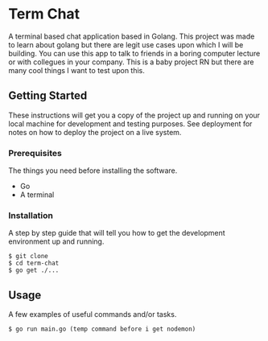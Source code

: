 # Term Chat

A terminal based chat application based in Golang. This project was made to learn about golang but there are legit use cases upon which I will be building. You can use this app to talk to friends in a boring computer lecture or with collegues in your company. This is a baby project RN but there are many cool things I want to test upon this.

## Getting Started

These instructions will get you a copy of the project up and running on your local machine for development and testing purposes. See deployment for notes on how to deploy the project on a live system.

### Prerequisites

The things you need before installing the software.

* Go
* A terminal

### Installation

A step by step guide that will tell you how to get the development environment up and running.

```
$ git clone 
$ cd term-chat
$ go get ./...
```

## Usage

A few examples of useful commands and/or tasks.

```
$ go run main.go (temp command before i get nodemon)
```